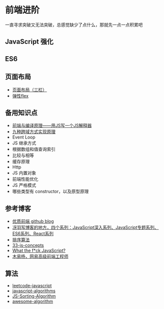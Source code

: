 # 前端进阶

一直寻求突破又无法突破，总感觉缺少了点什么，那就先一点一点积累吧

## JavaScript 强化




## ES6

## 页面布局

- [页面布局（三栏）](https://github.com/ravencrown/FE-Learning/issues/10)
- [弹性flex](https://github.com/ravencrown/FE-Learning/issues/9)


## 备用知识点

- [前端与编译原理——用JS写一个JS解释器](https://segmentfault.com/a/1190000017241258)
- [九种跨域方式实现原理](https://segmentfault.com/a/1190000018017118?utm_source=tag-newest)
- Event Loop
- JS 继承方式
- 根据数组和值查询索引
- 比较与相等
- 缓存原理
- Http
- JS 内置对象
- 前端性能优化
- JS 严格模式
- 哪些类型有 constructor，以及原型原理


## 参考博客

- [优质前端 github blog](https://github.com/ljianshu/Blog)
- [冴羽写博客的地方，四个系列：JavaScript深入系列、JavaScript专题系列、ES6系列、React系列](https://github.com/mqyqingfeng/Blog)
- [排序算法](https://github.com/hustcc/JS-Sorting-Algorithm)
- [33-js-concepts](https://github.com/stephentian/33-js-concepts)
- [What the f*ck JavaScript?](https://github.com/denysdovhan/wtfjs)
- [木易杨，网易高级前端工程师](https://github.com/yygmind/blog)

## 算法

- [leetcode-javascript](https://github.com/chihungyu1116/leetcode-javascript)
- [javascript-algorithms](https://github.com/trekhleb/javascript-algorithms/blob/master/README.zh-CN.md)
- [JS-Sorting-Algorithm](https://github.com/hustcc/JS-Sorting-Algorithm)
- [awesome-algorithm](https://github.com/apachecn/awesome-algorithm)
